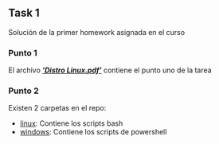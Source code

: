 ## **Task 1**

Solución de la primer homework asignada en el curso

### **Punto 1**

El archivo **_['Distro Linux.pdf'][1]_** contiene el punto uno de la tarea

### **Punto 2**

Existen 2 carpetas en el repo:

- [linux][2]: Contiene los scripts bash
- [windows][3]: Contiene los scripts de powershell

[1]: Distro_Linux.pdf
[2]: linux
[3]: windows
